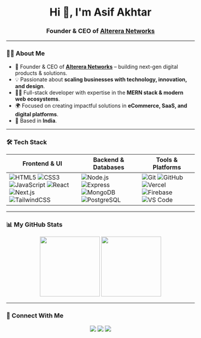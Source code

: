 <h1 align="center">Hi 👋, I'm Asif Akhtar</h1>
<h3 align="center">Founder & CEO of <a href="https://alterera.net" target="_blank">Alterera Networks</a></h3>

---

### 👨‍💼 About Me  
- 🚀 Founder & CEO of **[Alterera Networks](https://alterera.net)** – building next-gen digital products & solutions.  
- 💡 Passionate about **scaling businesses with technology, innovation, and design**.  
- 🧑‍💻 Full-stack developer with expertise in the **MERN stack & modern web ecosystems**.  
- 🌍 Focused on creating impactful solutions in **eCommerce, SaaS, and digital platforms**.  
- 📍 Based in **India**.  

---

### 🛠 Tech Stack  

| **Frontend & UI** | **Backend & Databases** | **Tools & Platforms** |
|--------------------|--------------------------|------------------------|
| ![HTML5](https://img.shields.io/badge/-HTML5-333333?style=flat&logo=html5) ![CSS3](https://img.shields.io/badge/-CSS3-333333?style=flat&logo=css3&logoColor=1572B6) ![JavaScript](https://img.shields.io/badge/-JavaScript-333333?style=flat&logo=javascript) ![React](https://img.shields.io/badge/-React-333333?style=flat&logo=react) ![Next.js](https://img.shields.io/badge/-Next.js-333333?style=flat&logo=next.js) ![TailwindCSS](https://img.shields.io/badge/-TailwindCSS-333333?style=flat&logo=tailwind-css) | ![Node.js](https://img.shields.io/badge/-Node.js-333333?style=flat&logo=node.js) ![Express](https://img.shields.io/badge/-Express-333333?style=flat&logo=express) ![MongoDB](https://img.shields.io/badge/-MongoDB-333333?style=flat&logo=mongodb) ![PostgreSQL](https://img.shields.io/badge/-PostgreSQL-333333?style=flat&logo=postgresql) | ![Git](https://img.shields.io/badge/-Git-333333?style=flat&logo=git) ![GitHub](https://img.shields.io/badge/-GitHub-333333?style=flat&logo=github) ![Vercel](https://img.shields.io/badge/-Vercel-333333?style=flat&logo=vercel) ![Firebase](https://img.shields.io/badge/-Firebase-333333?style=flat&logo=firebase) ![VS Code](https://img.shields.io/badge/-VS%20Code-333333?style=flat&logo=visual-studio-code&logoColor=007ACC) |

---

### 📊 My GitHub Stats  
<p align="center">
  <img height="160em" src="https://github-readme-stats.vercel.app/api?username=imasifakhtar&show_icons=true&theme=radical" />
  <img height="160em" src="https://github-readme-stats.vercel.app/api/top-langs/?username=imasifakhtar&layout=compact&theme=radical" />
</p>

---

### 🤝 Connect With Me  
<p align="center">
  <a href="https://alterera.net"><img src="https://img.shields.io/badge/-alterera.net-000000?style=flat-square&logo=Google-Chrome&logoColor=white"/></a>
  <a href="https://www.linkedin.com/in/imasifakhtar"><img src="https://img.shields.io/badge/-Asif%20Akhtar-0077B5?style=flat-square&logo=Linkedin&logoColor=white"/></a>
  <a href="mailto:iamasifakhtar@gmail.com"><img src="https://img.shields.io/badge/-Email-D14836?style=flat-square&logo=Gmail&logoColor=white"/></a>
</p>
